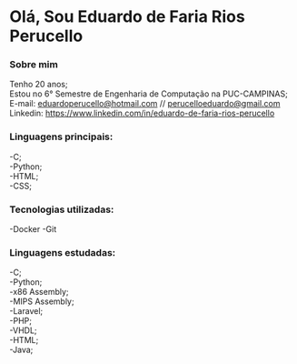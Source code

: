 # Olá, Sou Eduardo de Faria Rios Perucello
### Sobre mim
Tenho 20 anos;
<br>
Estou no 6° Semestre de Engenharia de Computação na PUC-CAMPINAS;
<br>
E-mail: eduardoperucello@hotmail.com // perucelloeduardo@gmail.com
<br>
Linkedin: https://www.linkedin.com/in/eduardo-de-faria-rios-perucello

### Linguagens principais:
-C;
<br>
-Python;
<br>
-HTML;
<br>
-CSS;

### Tecnologias utilizadas:
-Docker
-Git

### Linguagens estudadas:
-C;
<br>
-Python;
<br>
-x86 Assembly;
<br>
-MIPS Assembly;
<br>
-Laravel;
<br>
-PHP;
<br>
-VHDL;
<br>
-HTML;
<br>
-Java;
<br>

